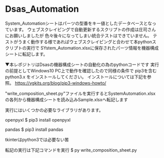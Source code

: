 ﻿# Dsas_Automation

System_Automationシートはパーツの型番をキー値としたデータベースとなっています。
ウェブスクレイピングで自動更新するスクリプトの作成は庄司さんにお願いしましたが
色々後々になってしまい統合テストはできていません。
テストがうまく動作する様であればウェブスクレイピングと合わせて本pythonスクリプトの実行で
SYstem_Automation.xlsxに保存されたパーツ情報を機器構成シートに転記します。



▼本レポジトリはDsasの機器構成シートの自動化の為のpythonコードです
実行の前提としてWindows10 PC上で動作を確認したので同様の条件で
pip3を含むpython3.x をインストールしてください。
インストールについては下記を参照。
https://vgkits.org/blog/pip3-windows-howto/

"write_composition_sheet.py"ファイルを実行するとSystemAutomation.xlsxの各列から機器構成シートを読み込みSample.xlsxへ転記します

実行にはいくつかの必要なライブラリがあります。

openpyxl
$ pip3 install openpyxl

pandas
$ pip3 install pandas

tkinterはpython3では必要ない筈

転記の実行は下記コマンドを実行
$ py write_composition_sheet.py
